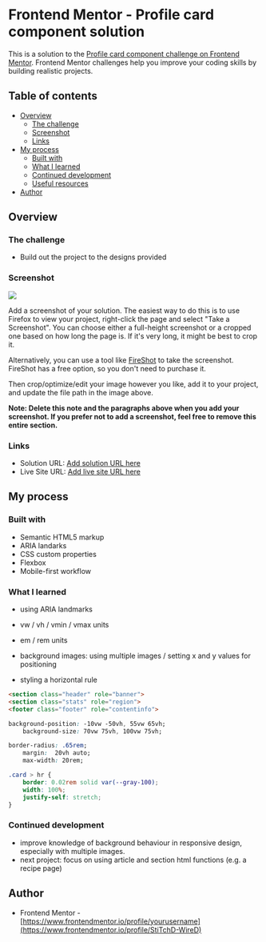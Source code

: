 # Frontend Mentor - Profile card component solution

This is a solution to the [Profile card component challenge on Frontend Mentor](https://www.frontendmentor.io/challenges/profile-card-component-cfArpWshJ). Frontend Mentor challenges help you improve your coding skills by building realistic projects. 

## Table of contents

- [Overview](#overview)
  - [The challenge](#the-challenge)
  - [Screenshot](#screenshot)
  - [Links](#links)
- [My process](#my-process)
  - [Built with](#built-with)
  - [What I learned](#what-i-learned)
  - [Continued development](#continued-development)
  - [Useful resources](#useful-resources)
- [Author](#author)


## Overview

### The challenge

- Build out the project to the designs provided

### Screenshot

![](./screenshot.jpg)

Add a screenshot of your solution. The easiest way to do this is to use Firefox to view your project, right-click the page and select "Take a Screenshot". You can choose either a full-height screenshot or a cropped one based on how long the page is. If it's very long, it might be best to crop it.

Alternatively, you can use a tool like [FireShot](https://getfireshot.com/) to take the screenshot. FireShot has a free option, so you don't need to purchase it. 

Then crop/optimize/edit your image however you like, add it to your project, and update the file path in the image above.

**Note: Delete this note and the paragraphs above when you add your screenshot. If you prefer not to add a screenshot, feel free to remove this entire section.**

### Links

- Solution URL: [Add solution URL here](https://your-solution-url.com)
- Live Site URL: [Add live site URL here](https://your-live-site-url.com)

## My process

### Built with

- Semantic HTML5 markup
- ARIA landarks
- CSS custom properties
- Flexbox
- Mobile-first workflow


### What I learned

- using ARIA landmarks

- vw / vh / vmin / vmax units
- em / rem units
- background images: using multiple images / setting x and y values for positioning

- styling a horizontal rule


```html
<section class="header" role="banner">
<section class="stats" role="region">
<footer class="footer" role="contentinfo">
```
```css
background-position: -10vw -50vh, 55vw 65vh;
    background-size: 70vw 75vh, 100vw 75vh;

border-radius: .65rem;
    margin:  20vh auto;
    max-width: 20rem;

.card > hr {
    border: 0.02rem solid var(--gray-100);
    width: 100%;
    justify-self: stretch;
}
```

### Continued development

- improve knowledge of background behaviour in responsive design, especially with multiple images.
- next project: focus on using article and section html functions (e.g. a recipe page)

## Author

- Frontend Mentor - [https://www.frontendmentor.io/profile/yourusername](https://www.frontendmentor.io/profile/StiTchD-WireD)


